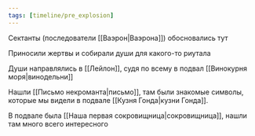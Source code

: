 ```yaml
---
tags: [timeline/pre_explosion]
---
```


Сектанты (последователи [[Ваэрон|Ваэрона]]) обосновались тут

Приносили жертвы и собирали души для какого-то риутала

Души направлялись в [[Лейлон]], судя по всему в подвал [[Винокурня моря|винодельни]]

Нашли [[Письмо некроманта|письмо]], там были знакомые символы, которые мы видели в подвале [[Кузня Гонда|кузни Гонда]].

В подвале была [[Наша первая сокровищница|сокровищница]], нашли там много всего интересного
